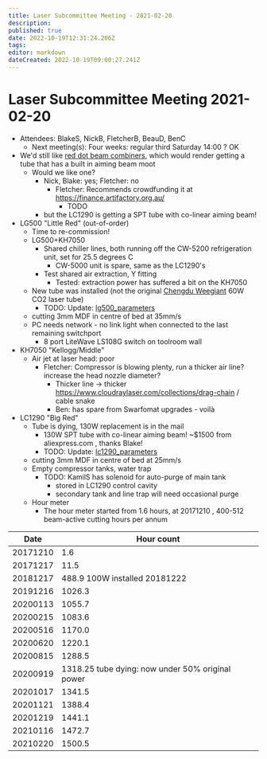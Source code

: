 ```yaml
---
title: Laser Subcommittee Meeting - 2021-02-20
description: 
published: true
date: 2022-10-19T12:31:24.206Z
tags: 
editor: markdown
dateCreated: 2022-10-19T09:00:27.241Z
---
```


# Laser Subcommittee Meeting 2021-02-20

-   Attendees: BlakeS, NickB, FletcherB, BeauD, BenC
    -   Next meeting(s): Four weeks: regular third Saturday 14:00 ? OK
-   We'd still like [red dot beam combiners](/subcommittee/laser-minutes-20191216), which would render getting a tube that has a built in aiming beam moot
    -   Would we like one?
        -   Nick, Blake: yes; Fletcher: no
            -   Fletcher: Recommends crowdfunding it at <https://finance.artifactory.org.au/>
                -   TODO
        -   but the LC1290 is getting a SPT tube with co-linear aiming beam!
-   LG500 "Little Red" (out-of-order)
    -   Time to re-commission!
    -   LG500+KH7050
        -   Shared chiller lines, both running off the CW-5200 refrigeration unit, set for 25.5 degrees C
            -   CW-5000 unit is spare, same as the LC1290's
        -   Test shared air extraction, Y fitting
            -   Tested: extraction power has suffered a bit on the KH7050
    -   New tube was installed (not the original [Chengdu Weegiant](http://www.cdgri.com/) 60W CO2 laser tube)
        -   TODO: Update: [lg500_parameters](/lasercutters/lg500_parameters)
    -   cutting 3mm MDF in centre of bed at 35mm/s
    -   PC needs network - no link light when connected to the last remaining switchport
        -   8 port LiteWave LS108G switch on toolroom wall
-   KH7050 "Kellogg/Middle"
    -   Air jet at laser head: poor
        -   Fletcher: Compressor is blowing plenty, run a thicker air line? increase the head nozzle diameter?
            -   Thicker line -\> thicker <https://www.cloudraylaser.com/collections/drag-chain> / cable snake
            -   Ben: has spare from Swarfomat upgrades - voilà
-   LC1290 "Big Red"
    -   Tube is dying, 130W replacement is in the mail
        -   130W SPT tube with co-linear aiming beam! \~\$1500 from aliexpress.com , thanks Blake!
        -   TODO: Update: [lc1290_parameters](/lasercutters/lc1290_parameters)
    -   cutting 3mm MDF in centre of bed at 25mm/s
    -   Empty compressor tanks, water trap
        -   TODO: KamilS has solenoid for auto-purge of main tank
            -   stored in LC1290 control cavity
            -   secondary tank and line trap will need occasional purge
    -   Hour meter
        -   The hour meter started from 1.6 hours, at 20171210 , 400-512 beam-active cutting hours per annum

| Date     | Hour count                                       |
|----------|--------------------------------------------------|
| 20171210 | 1.6                                              |
| 20171217 | 11.5                                             |
| 20181217 | 488.9 100W installed 20181222                    |
| 20191216 | 1026.3                                           |
| 20200113 | 1055.7                                           |
| 20200215 | 1083.6                                           |
| 20200516 | 1170.0                                           |
| 20200620 | 1220.1                                           |
| 20200815 | 1288.5                                           |
| 20200919 | 1318.25 tube dying: now under 50% original power |
| 20201017 | 1341.5                                           |
| 20201121 | 1388.4                                           |
| 20201219 | 1441.1                                           |
| 20210116 | 1472.7                                           |
| 20210220 | 1500.5                                           |
